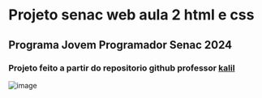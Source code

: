 # Projeto senac web aula 2 html e css 
## Programa Jovem Programador Senac 2024
### Projeto feito a partir do repositorio github professor [kalil](https://github.com/profKalil/restaurante) 
![image](https://github.com/user-attachments/assets/abb4a994-d7ea-42b3-a40e-76daaad8db63)
